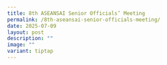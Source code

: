 ```yaml
---
title: 8th ASEANSAI Senior Officials’ Meeting
permalink: /8th-aseansai-senior-officials-meeting/
date: 2025-07-09
layout: post
description: ""
image: ""
variant: tiptap
---
```

